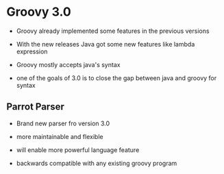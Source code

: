 # Groovy 3.0

- Groovy already implemented some features in the previous versions

- With the new releases Java got some new features like lambda expression

- Groovy mostly accepts java's syntax

- one of the goals of 3.0 is to close the gap between java and groovy for syntax

## Parrot Parser

- Brand new parser fro version 3.0

- more maintainable and flexible

- will enable more powerful language feature

- backwards compatible with any existing groovy program
